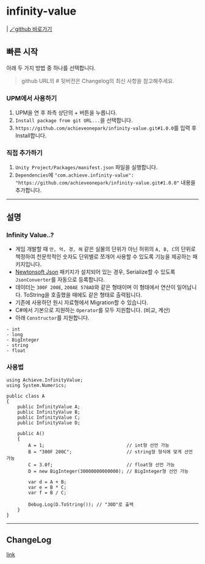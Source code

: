 # infinity-value
| [🪄github 바로가기][def]

## 빠른 시작
아래 두 가지 방법 중 하나를 선택합니다.

>github URL의 # 뒷버전은 Changelog의 최신 사항을 참고해주세요.

### UPM에서 사용하기
1. UPM을 연 후 좌측 상단의 + 버튼을 누릅니다.
2. `Install package from git URL...`을 선택합니다.
3. `https://github.com/achieveonepark/infinity-value.git#1.0.0`를 입력 후 Install합니다.

### 직접 추가하기
1. `Unity Project/Packages/manifest.json` 파일을 실행합니다.
2. `Dependencies`에 `"com.achieve.infinity-value": "https://github.com/achieveonepark/infinity-value.git#1.0.0"` 내용을 추가합니다.

---

## 설명

### Infinity Value..?
- 게임 개발할 때 `만, 억, 경, 해` 같은 실물의 단위가 아닌 허위의 `A, B, C`의 단위로 책정하여 천문학적인 숫자도 단위별로 쪼개어 사용할 수 있도록 기능을 제공하는 패키지입니다.<br>
- [Newtonsoft Json](https://www.newtonsoft.com/json) 패키지가 설치되어 있는 경우, Serialize할 수 있도록 `JsonConverter`를 자동으로 등록합니다.<br>
- 데이터는 `300F 200E`, `200AE 578AD`와 같은 형태이며 이 형태에서 연산이 일어납니다. ToString을 호출했을 때에도 같은 형태로 출력됩니다.<br>
- 기존에 사용하던 원시 자료형에서 Migration할 수 있습니다.<br>
- C#에서 기본으로 지원하는 `Operator`를 모두 지원합니다. (비교, 계산)<br>
- 아래 `Constructor`를 지원합니다.<br>
```
- int
- long
- BigInteger
- string
- float
```

### 사용법
```
using Achieve.InfinityValue;
using System.Numerics;

public class A
{
    public InfinityValue A;
    public InfinityValue B;
    public InfinityValue C;
    public InfinityValue D;

    public A()
    {
        A = 1;                              // int형 선언 가능
        B = "300F 200C";                    // string형 형식에 맞게 선언 가능
        C = 3.0f;                           // float형 선언 가능
        D = new BigInteger(30000000000000); // BigInteger형 선언 가능 

        var d = A + B;
        var e = B * C;
        var f = B / C;

        Debug.Log(D.ToString()); // "30D"로 출력
    }
}
```

---

## ChangeLog
[link](https://github.com/achieveonepark/InfinityValue/blob/main/CHANGELOG.md)

[def]: https://github.com/achieveonepark/infinity-value